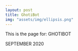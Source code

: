 ```yaml
---
layout: post
title: GhotiBot
img: "assets/img/ellipsis.png"
---
```


This is the page for: GHOTIBOT

SEPTEMBER 2020
